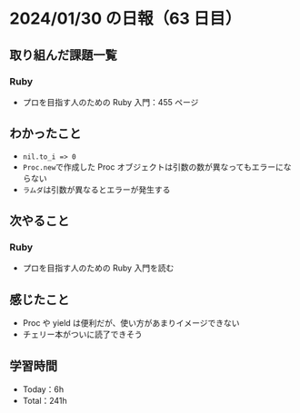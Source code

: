 # 2024/01/30 の日報（63 日目）

## 取り組んだ課題一覧

### Ruby

- プロを目指す人のための Ruby 入門：455 ページ

## わかったこと

- `nil.to_i => 0`
- `Proc.new`で作成した Proc オブジェクトは引数の数が異なってもエラーにならない
- `ラムダ`は引数が異なるとエラーが発生する

## 次やること

### Ruby

- プロを目指す人のための Ruby 入門を読む

## 感じたこと

- Proc や yield は便利だが、使い方があまりイメージできない
- チェリー本がついに読了できそう

## 学習時間

- Today：6h
- Total：241h
